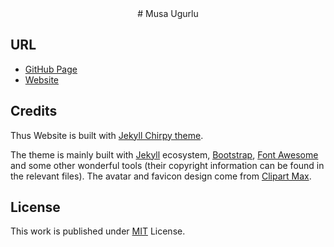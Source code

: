 <div align="center">
  # Musa Ugurlu

</div>

## URL

- [GitHub Page](https://musaugurlu.github.io)
- [Website](https://musaugurlu.com)

## Credits

Thus Website is built with [Jekyll Chirpy theme](https://github.com/cotes2020/jekyll-theme-chirpy).

The theme is mainly built with [Jekyll](https://jekyllrb.com/) ecosystem, [Bootstrap](https://getbootstrap.com/), [Font Awesome](https://fontawesome.com/) and some other wonderful tools (their copyright information can be found in the relevant files). The avatar and favicon design come from [Clipart Max](https://www.clipartmax.com/middle/m2i8b1m2K9Z5m2K9_ant-clipart-childrens-ant-cute/).

## License

This work is published under [MIT](https://github.com/musaugurlu/musaugurlu.github.io/blob/master/LICENSE) License.
